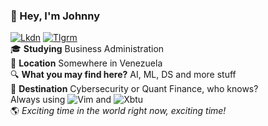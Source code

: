 ### :wave: Hey, I'm Johnny
[![Lkdn](https://img.shields.io/badge/linkedin-%230077B5.svg?&style=for-the-badge&logo=linkedin&logoColor=white)](https://linkedin.com/in/johnny-vergara/)  [![Tlgrm](https://img.shields.io/badge/telegram-D14836?color=2CA5E0&style=for-the-badge&logo=telegram&logoColor=white)](https://img.shields.io/badge/telegram-D14836?color=2CA5E0&style=for-the-badge&logo=telegram&logoColor=white)<br/>
:mortar_board: **Studying** Business Administration<br/>
:round_pushpin: **Location** Somewhere in Venezuela<br/>
:mag: **What you may find here?** AI, ML, DS and more stuff<br/>
:rocket: **Destination** Cybersecurity or Quant Finance, who knows?<br/>
Always using  ![Vim](https://img.shields.io/badge/vim-019733?&style=for-the-badge&logo=vim&logoColor=white) and ![Xbtu](https://img.shields.io/badge/xubuntu-2284F2?&style=for-the-badge&logo=xfce&logoColor=white)<br/>
:earth_americas: *Exciting time in the world right now, exciting time!*
